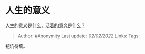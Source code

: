 # 人生的意义 
[人生的意义是什么，活着的意义是什么？](https://www.zhihu.com/question/24329745/answer/687776076)

> Author: #Anonymity 
> Last update: *02/02/2022* 
> Links:
> Tags: 

挖坑待填。
